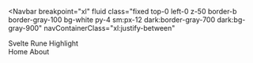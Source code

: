 <script lang="ts">
  import { Navbar, NavLi, NavBrand, NavHamburger, NavUl, uiHelpers, DarkMode, Dropdown, DropdownItem } from 'flowbite-svelte';
  import ThemeSelector from './ThemeSelector.svelte';  
  import { page } from '$app/state';

  let activeUrl = $state(page.url.pathname);
  let nav = uiHelpers();
  let navStatus = $state(false);

  $effect(() => {
    activeUrl = page.url.pathname;
    navStatus = nav.isOpen;
  });

  let activeClass = 'p-2 text-base hover:text-gray-600';
  let nonActiveClass = 'p-2 text-base hover:text-gray-600';
</script>

<Navbar
  breakpoint="xl"
  fluid
  class="fixed top-0 left-0 z-50 border-b border-gray-100 bg-white py-4  sm:px-12 dark:border-gray-700 dark:bg-gray-900"
  navContainerClass="xl:justify-between"
>
  <NavBrand href="/">
    <span class="self-center text-2xl font-semibold whitespace-nowrap xl:text-3xl dark:text-white"
      >Svelte Rune Highlight</span
    >
  </NavBrand>
  <div class="flex justify-end xl:order-2">
    <NavHamburger class="order-3" />
    <ThemeSelector class="hidden xl:block" />
    <DarkMode class="m-0 p-2" />
  </div>
  <NavUl
    breakpoint="xl"
    {activeUrl}
    class="order-2 xl:order-1"
    classes={{ active: activeClass, nonActive: nonActiveClass, ul: 'p-0' }}
  >
    <NavLi href="/">Home</NavLi>
    <NavLi href="/about">About</NavLi>
  </NavUl>
</Navbar>

